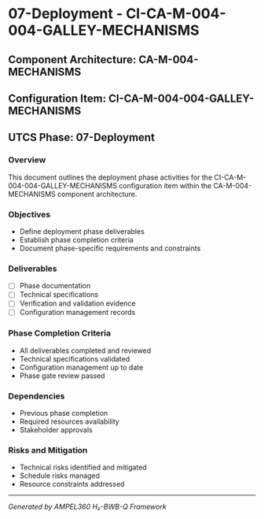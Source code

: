 # 07-Deployment - CI-CA-M-004-004-GALLEY-MECHANISMS

## Component Architecture: CA-M-004-MECHANISMS
## Configuration Item: CI-CA-M-004-004-GALLEY-MECHANISMS
## UTCS Phase: 07-Deployment

### Overview
This document outlines the deployment phase activities for the CI-CA-M-004-004-GALLEY-MECHANISMS configuration item within the CA-M-004-MECHANISMS component architecture.

### Objectives
- Define deployment phase deliverables
- Establish phase completion criteria
- Document phase-specific requirements and constraints

### Deliverables
- [ ] Phase documentation
- [ ] Technical specifications
- [ ] Verification and validation evidence
- [ ] Configuration management records

### Phase Completion Criteria
- All deliverables completed and reviewed
- Technical specifications validated
- Configuration management up to date
- Phase gate review passed

### Dependencies
- Previous phase completion
- Required resources availability
- Stakeholder approvals

### Risks and Mitigation
- Technical risks identified and mitigated
- Schedule risks managed
- Resource constraints addressed

---
*Generated by AMPEL360 H₂-BWB-Q Framework*
